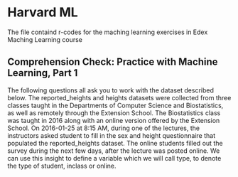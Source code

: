 # Harvard ML
The file containd r-codes for the maching learning exercises in Edex Maching Learning course

## Comprehension Check: Practice with Machine Learning, Part 1

The following questions all ask you to work with the dataset described below.
The reported_heights and heights datasets were collected from three classes taught in the Departments of Computer Science and Biostatistics, as well as remotely through the Extension School. The Biostatistics class was taught in 2016 along with an online version offered by the Extension School. On 2016-01-25 at 8:15 AM, during one of the lectures, the instructors asked student to fill in the sex and height questionnaire that populated the reported_heights dataset. The online students filled out the survey during the next few days, after the lecture was posted online. We can use this insight to define a variable which we will call type, to denote the type of student, inclass or online.